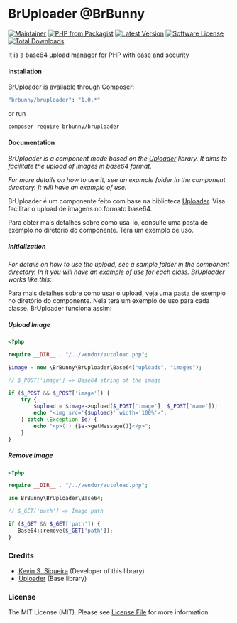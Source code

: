 # BrUploader @BrBunny

[![Maintainer](https://img.shields.io/badge/maintainer-@kevind3v-blue.svg?style=flat-square)](https://github.com/kevind3v)
[![PHP from Packagist](https://img.shields.io/packagist/php-v/brbunny/bruploader.svg?style=flat-square)](https://packagist.org/packages/brbunny/bruploader)
[![Latest Version](https://img.shields.io/github/v/release/kevind3v/bruploader.svg?style=flat-square)](https://github.com/kevind3v/bruploader/releases/)
[![Software License](https://img.shields.io/badge/license-MIT-brightgreen.svg?style=flat-square)](https://github.com/kevind3v/bruploader/blob/main/LICENSE)
[![Total Downloads](https://img.shields.io/packagist/dt/brbunny/bruploader.svg?style=flat-square)](https://packagist.org/packages/brbunny/bruploader)

It is a base64 upload manager for PHP with ease and security

#### Installation

BrUploader is available through Composer:

```sh
"brbunny/bruploader": "1.0.*"
```

or run

```sh
composer require brbunny/bruploader
```

#### Documentation

_BrUploader is a component made based on the [Uploader](https://packagist.org/packages/coffeecode/uploader) library. It aims to facilitate the upload of images in base64 format._

_For more details on how to use it, see an example folder in the component directory. It will have an example of use._

BrUploader é um componente feito com base na biblioteca [Uploader](https://packagist.org/packages/coffeecode/uploader). Visa facilitar o upload de imagens no formato base64.

Para obter mais detalhes sobre como usá-lo, consulte uma pasta de exemplo no diretório do componente. Terá um exemplo de uso.

##### Initialization

_For details on how to use the upload, see a sample folder in the component directory. In it you will have an example of use for each class. BrUploader works like this:_

Para mais detalhes sobre como usar o upload, veja uma pasta de exemplo no diretório do componente. Nela terá um exemplo de uso para cada classe. BrUploader funciona assim:

##### Upload Image

```php
<?php

require __DIR__ . "/../vendor/autoload.php";

$image = new \BrBunny\BrUploader\Base64("uploads", "images");

// $_POST['image'] => Base64 string of the image

if ($_POST && $_POST['image']) {
    try {
        $upload = $image->upload($_POST['image'], $_POST['name']);
        echo "<img src='{$upload}' width='100%'>";
    } catch (Exception $e) {
        echo "<p>(!) {$e->getMessage()}</p>";
    }
}
```

##### Remove Image

```php
<?php

require __DIR__ . "/../vendor/autoload.php";

use BrBunny\BrUploader\Base64;

// $_GET['path'] => Image path

if ($_GET && $_GET['path']) {
   Base64::remove($_GET['path']);
}

```

### Credits

- [Kevin S. Siqueira](https://github.com/kevind3v) (Developer of this library)
- [Uploader](https://packagist.org/packages/coffeecode/uploader) (Base library)

### License

The MIT License (MIT). Please see [License File](https://github.com/kevind3v/bruploader/blob/main/LICENSE) for more information.
